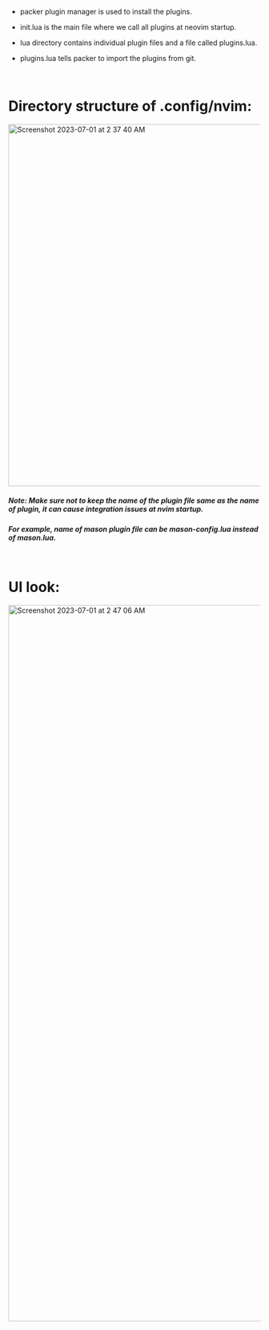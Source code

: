 - packer plugin manager is used to install the plugins.

- init.lua is the main file where we call all plugins at neovim startup.

- lua directory contains individual plugin files and a file called plugins.lua.

- plugins.lua tells packer to import the plugins from git.
 
<br /> 

# Directory structure of .config/nvim:

<img width="721" alt="Screenshot 2023-07-01 at 2 37 40 AM" src="https://github.com/gitynity/nvim-config/assets/23361845/f0646fc5-2bfd-4145-9aee-1781823f7827">








##### Note: Make sure not to keep the name of the plugin file same as the name of plugin, it can cause integration issues at nvim startup. 

##### For example, name of mason plugin file can be mason-config.lua instead of mason.lua. <br /> <br />  <br /> 

# UI look:

<img width="1427" alt="Screenshot 2023-07-01 at 2 47 06 AM" src="https://github.com/gitynity/nvim-config/assets/23361845/80651527-d453-42f1-9643-2a3e0e29e565">



